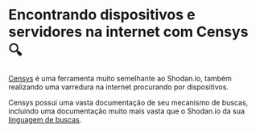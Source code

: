 # Encontrando dispositivos e servidores na internet com Censys 🔍

[Censys](https://search.censys.io) é uma ferramenta muito semelhante ao Shodan.io, também realizando uma varredura na internet procurando por dispositivos.

Censys possui uma vasta documentação de seu mecanismo de buscas, incluindo uma documentação muito mais vasta que o Shodan.io da sua [linguagem de buscas](https://search.censys.io/search/language?resource=hosts).

